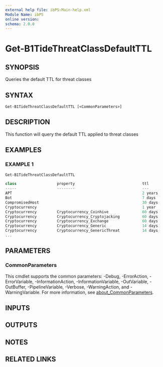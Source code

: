```yaml
---
external help file: ibPS-Main-help.xml
Module Name: ibPS
online version:
schema: 2.0.0
---
```


# Get-B1TideThreatClassDefaultTTL

## SYNOPSIS
Queries the default TTL for threat classes

## SYNTAX

```
Get-B1TideThreatClassDefaultTTL [<CommonParameters>]
```

## DESCRIPTION
This function will query the default TTL applied to threat classes

## EXAMPLES

### EXAMPLE 1
```powershell
Get-B1TideThreatClassDefaultTTL

class                  property                              ttl
-----                  --------                              ---
APT                                                          2 years
Bot                                                          7 days
CompromisedHost                                              30 days
Cryptocurrency                                               1 year
Cryptocurrency         Cryptocurrency_Coinhive               60 days
Cryptocurrency         Cryptocurrency_Cryptojacking          60 days
Cryptocurrency         Cryptocurrency_Exchange               60 days
Cryptocurrency         Cryptocurrency_Generic                14 days
Cryptocurrency         Cryptocurrency_GenericThreat          14 days
...
```

## PARAMETERS

### CommonParameters
This cmdlet supports the common parameters: -Debug, -ErrorAction, -ErrorVariable, -InformationAction, -InformationVariable, -OutVariable, -OutBuffer, -PipelineVariable, -Verbose, -WarningAction, and -WarningVariable. For more information, see [about_CommonParameters](http://go.microsoft.com/fwlink/?LinkID=113216).

## INPUTS

## OUTPUTS

## NOTES

## RELATED LINKS
